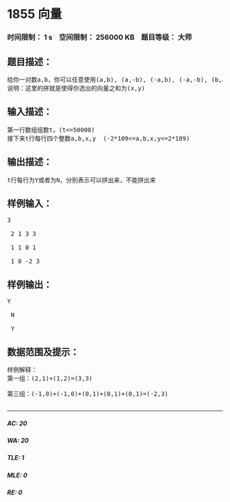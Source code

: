 # 1855 向量   
### 时间限制： 1 s&nbsp;&nbsp;&nbsp;&nbsp;空间限制： 256000 KB&nbsp;&nbsp;&nbsp;&nbsp;题目等级： 大师  
## 题目描述：  

<pre>
给你一对数a,b，你可以任意使用(a,b), (a,-b), (-a,b), (-a,-b), (b,a), (b,-a), (-b,a), (-b,-a)这些向量，问你能不能拼出另一个向量(x,y)。
说明：这里的拼就是使得你选出的向量之和为(x,y)
</pre>
  
  
## 输入描述：  

<pre>
第一行数组组数t，(t<=50000)
接下来t行每行四个整数a,b,x,y  (-2*109<=a,b,x,y<=2*109)
</pre>
  
  
## 输出描述：  

<pre>
t行每行为Y或者为N，分别表示可以拼出来，不能拼出来
</pre>
  
  
## 样例输入：  

<pre>
3  
  
 2 1 3 3  
  
 1 1 0 1  
  
 1 0 -2 3
</pre>
  
  
## 样例输出：  

<pre>
Y  
  
 N  
  
 Y
</pre>
  
  
## 数据范围及提示：  

<pre>
样例解释：  
第一组：(2,1)+(1,2)=(3,3)  
  
第三组：(-1,0)+(-1,0)+(0,1)+(0,1)+(0,1)=(-2,3)
 
</pre>
  
  
***  

##### AC: 20  
##### WA: 20  
##### TLE: 1  
##### MLE: 0  
##### RE: 0  
